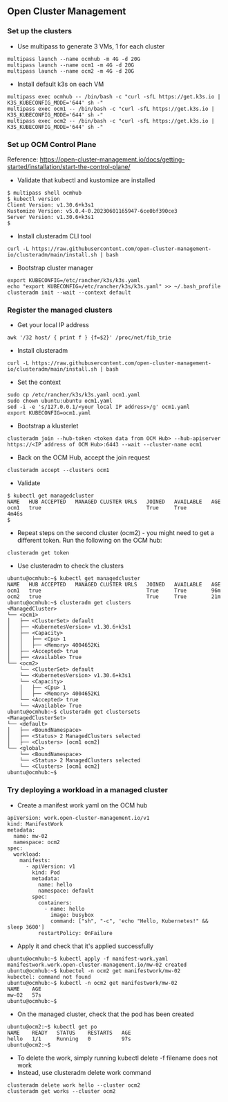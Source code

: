## Open Cluster Management
### Set up the clusters
- Use multipass to generate 3 VMs, 1 for each cluster
```
multipass launch --name ocmhub -m 4G -d 20G
multipass launch --name ocm1 -m 4G -d 20G
multipass launch --name ocm2 -m 4G -d 20G
```
- Install default k3s on each VM
```
multipass exec ocmhub -- /bin/bash -c "curl -sfL https://get.k3s.io | K3S_KUBECONFIG_MODE='644' sh -"
multipass exec ocm1 -- /bin/bash -c "curl -sfL https://get.k3s.io | K3S_KUBECONFIG_MODE='644' sh -"
multipass exec ocm2 -- /bin/bash -c "curl -sfL https://get.k3s.io | K3S_KUBECONFIG_MODE='644' sh -"
```
### Set up OCM Control Plane
Reference: https://open-cluster-management.io/docs/getting-started/installation/start-the-control-plane/
- Validate that kubectl and kustomize are installed
```
$ multipass shell ocmhub
$ kubectl version
Client Version: v1.30.6+k3s1
Kustomize Version: v5.0.4-0.20230601165947-6ce0bf390ce3
Server Version: v1.30.6+k3s1
$
```
- Install clusteradm CLI tool
```
curl -L https://raw.githubusercontent.com/open-cluster-management-io/clusteradm/main/install.sh | bash
```
- Bootstrap cluster manager
```
export KUBECONFIG=/etc/rancher/k3s/k3s.yaml
echo "export KUBECONFIG=/etc/rancher/k3s/k3s.yaml" >> ~/.bash_profile
clusteradm init --wait --context default
```

### Register the managed clusters
- Get your local IP address
```
awk '/32 host/ { print f } {f=$2}' /proc/net/fib_trie
```
- Install clusteradm
```
curl -L https://raw.githubusercontent.com/open-cluster-management-io/clusteradm/main/install.sh | bash
```
- Set the context
```
sudo cp /etc/rancher/k3s/k3s.yaml ocm1.yaml
sudo chown ubuntu:ubuntu ocm1.yaml
sed -i -e 's/127.0.0.1/<your local IP address>/g' ocm1.yaml
export KUBECONFIG=ocm1.yaml
```
- Bootstrap a klusterlet
```
clusteradm join --hub-token <token data from OCM Hub> --hub-apiserver https://<IP address of OCM Hub>:6443 --wait --cluster-name ocm1
```
- Back on the OCM Hub, accept the join request
```
clusteradm accept --clusters ocm1
```
- Validate 
```
$ kubectl get managedcluster 
NAME   HUB ACCEPTED   MANAGED CLUSTER URLS   JOINED   AVAILABLE   AGE
ocm1   true                                  True     True        4m46s
$ 
```
- Repeat steps on the second cluster (ocm2) - you might need to get a different token. Run the following on the OCM hub:
```
clusteradm get token
```
- Use clusteradm to check the clusters
```
ubuntu@ocmhub:~$ kubectl get managedcluster
NAME   HUB ACCEPTED   MANAGED CLUSTER URLS   JOINED   AVAILABLE   AGE
ocm1   true                                  True     True        96m
ocm2   true                                  True     True        21m
ubuntu@ocmhub:~$ clusteradm get clusters
<ManagedCluster> 
└── <ocm1> 
│   ├── <ClusterSet> default
│   ├── <KubernetesVersion> v1.30.6+k3s1
│   ├── <Capacity> 
│   │   ├── <Cpu> 1
│   │   ├── <Memory> 4004652Ki
│   ├── <Accepted> true
│   ├── <Available> True
└── <ocm2> 
    └── <ClusterSet> default
    └── <KubernetesVersion> v1.30.6+k3s1
    └── <Capacity> 
    │   ├── <Cpu> 1
    │   ├── <Memory> 4004652Ki
    └── <Accepted> true
    └── <Available> True
ubuntu@ocmhub:~$ clusteradm get clustersets
<ManagedClusterSet> 
└── <default> 
│   ├── <BoundNamespace> 
│   ├── <Status> 2 ManagedClusters selected
│   ├── <Clusters> [ocm1 ocm2]
└── <global> 
    └── <BoundNamespace> 
    └── <Status> 2 ManagedClusters selected
    └── <Clusters> [ocm1 ocm2]
ubuntu@ocmhub:~$ 
```
### Try deploying a workload in a managed cluster
- Create a manifest work yaml on the OCM hub
```
apiVersion: work.open-cluster-management.io/v1
kind: ManifestWork
metadata:
  name: mw-02
  namespace: ocm2
spec:
  workload:
    manifests:
      - apiVersion: v1
        kind: Pod
        metadata:
          name: hello
          namespace: default
        spec:
          containers:
            - name: hello
              image: busybox
              command: ["sh", "-c", 'echo "Hello, Kubernetes!" && sleep 3600']
          restartPolicy: OnFailure

```
- Apply it and check that it's applied successfully
```
ubuntu@ocmhub:~$ kubectl apply -f manifest-work.yaml 
manifestwork.work.open-cluster-management.io/mw-02 created
ubuntu@ocmhub:~$ kubectel -n ocm2 get manifestwork/mw-02
kubectel: command not found
ubuntu@ocmhub:~$ kubectl -n ocm2 get manifestwork/mw-02
NAME    AGE
mw-02   57s
ubuntu@ocmhub:~$ 
```
- On the managed cluster, check that the pod has been created
```
ubuntu@ocm2:~$ kubectl get po
NAME    READY   STATUS    RESTARTS   AGE
hello   1/1     Running   0          97s
ubuntu@ocm2:~$ 
```
- To delete the work, simply running kubectl delete -f filename does not work
- Instead, use clusteradm delete work command
```
clusteradm delete work hello --cluster ocm2
clusteradm get works --cluster ocm2
```
